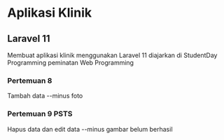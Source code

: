 # Aplikasi Klinik

## Laravel 11

Membuat aplikasi klinik menggunakan Laravel 11 diajarkan di StudentDay Programming peminatan Web Programming

### Pertemuan 8
Tambah data
--minus foto

### Pertemuan 9 PSTS
Hapus data dan edit data
--minus gambar belum berhasil
